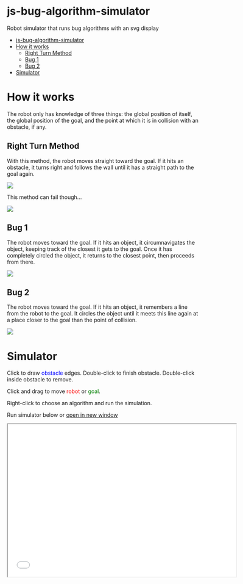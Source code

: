 # js-bug-algorithm-simulator
Robot simulator that runs bug algorithms with an svg display

- [js-bug-algorithm-simulator](#js-bug-algorithm-simulator)
- [How it works](#how-it-works)
	- [Right Turn Method](#right-turn-method)
	- [Bug 1](#bug-1)
	- [Bug 2](#bug-2)
- [Simulator](#simulator)

# How it works
The robot only has knowledge of three things: the global position of itself, the global position of the goal, and the point at which it is in collision with an obstacle, if any.

## Right Turn Method

With this method, the robot moves straight toward the goal. If it hits an obstacle, it turns right and follows the wall until it has a straight path to the goal again.

![](https://i.imgur.com/albGKkB.png)

This method can fail though...

![](https://i.imgur.com/vXyh83x.png)

## Bug 1

The robot moves toward the goal. If it hits an object, it circumnavigates the object, keeping track of the closest it gets to the goal. Once it has completely circled the object, it returns to the closest point, then proceeds from there.

![](https://i.imgur.com/KQWwbB3.png)

## Bug 2

The robot moves toward the goal. If it hits an object, it remembers a line from the robot to the goal. It circles the object until it meets this line again at a place closer to the goal than the point of collision.

![](https://i.imgur.com/hJt5Uae.png)

# Simulator

Click to draw <span style="color:blue;background-color:white">obstacle</span> edges. Double-click to finish obstacle. Double-click inside obstacle to remove.

Click and drag to move <span style="color:red">robot</span> or <span style="color:green">goal</span>.

Right-click to choose an algorithm and run the simulation.

Run simulator below or <a href="#" onClick="MyWindow=window.open('sim.html','MyWindow',width=600,height=400); return false;">open in new window</a>

<iframe src="sim.html" style="width:600px;height:400px"></iframe>
